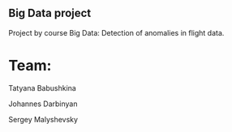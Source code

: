## Big Data project
Project by course Big Data: Detection of anomalies in flight data.

# Team:

Tatyana Babushkina

Johannes Darbinyan

Sergey Malyshevsky
